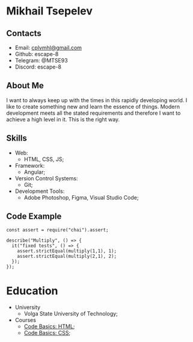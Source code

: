 # Mikhail Tsepelev

## Contacts
* Email: cplvmhl@gmail.com
* Github: escape-8
* Telegram: @MTSE93
* Discord: escape-8

## About Me
I want to always keep up with the times in this rapidly developing world. I like to create something new and learn the essence of things. Modern development meets all the stated requirements and therefore I want to achieve a high level in it. This is the right way.

## Skills
* Web:
    - HTML, CSS, JS;
* Framework:
    - Angular;
* Version Control Systems:
    - Git;
* Development Tools:
    - Adobe Photoshop, Figma, Visual Studio Code;

## Code Example
```
const assert = require("chai").assert;

describe("Multiply", () => {
  it("fixed tests", () => {
    assert.strictEqual(multiply(1,1), 1);
    assert.strictEqual(multiply(2,1), 2);  
  });
});
```
# Education
* University
    - Volga State University of Technology;
* Courses
    - [Code Basics: HTML](https://code-basics.com/ru/languages/html);
    - [Code Basics: CSS](https://code-basics.com/ru/languages/css);
    
